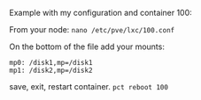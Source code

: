 Example with my configuration and container 100:

From your node: `nano /etc/pve/lxc/100.conf`

On the bottom of the file add your mounts:

```
mp0: /disk1,mp=/disk1
mp1: /disk2,mp=/disk2
```

save, exit, restart container. `pct reboot 100`
